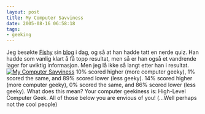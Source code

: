 ```yaml
---
layout: post
title: My Computer Savviness
date: 2005-08-16 06:58:18
tags: 
- geeking
---
```

Jeg besøkte <a href="http://defcon.no/?article=229">Fishy</a> sin <a href="http://defcon.no/">blog</a> i dag, og så at han hadde tatt en nerde quiz. Han hadde som vanlig klart å få topp resultat, men så er han også et vandrende lager for uviktig informasjon. Men jeg lå ikke så langt etter han i resultat. <a href="http://www.nerdtests.com/ft_cg.php?im"><img src='http://pjatt.net/wp-content/computer_savviness.jpg' alt='My Computer Savviness' /></a> 10% scored higher (more computer geeky), 1% scored the same, and 89% scored lower (less geeky). 14% scored higher (more computer geeky), 0% scored the same, and 86% scored lower (less geeky). What does this mean? Your computer geekiness is: High-Level Computer Geek. All of those below you are envious of you! (...Well perhaps not the cool people)
